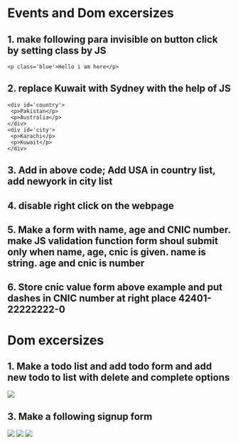 # Events and Dom excersizes
## 1. make following para invisible on button click by setting class by JS
``` <p class='blue'>Hello i am here</p> ```
## 2. replace Kuwait with Sydney with the help of JS
``` 
<div id='country'>
 <p>Pakistan</p>
 <p>Australia</p>
</div>
<div id='city'>
 <p>Karachi</p>
 <p>Kuwait</p>
</div>
```
## 3. Add in above code; Add USA in country list, add newyork in city list
## 4. disable right click on the webpage
## 5. Make a form with name, age and CNIC number. make JS validation function  form shoul submit only when  name, age, cnic is given. name is string. age and cnic is number
## 6. Store cnic value form above example and put dashes in CNIC number at right place  42401-22222222-0
# Dom excersizes
## 1. Make a todo list and add todo form and add new todo to list with delete and complete options
![](todo.gif)
## 3. Make a following signup form
![](1.png)
![](2.png)
![](3.png)